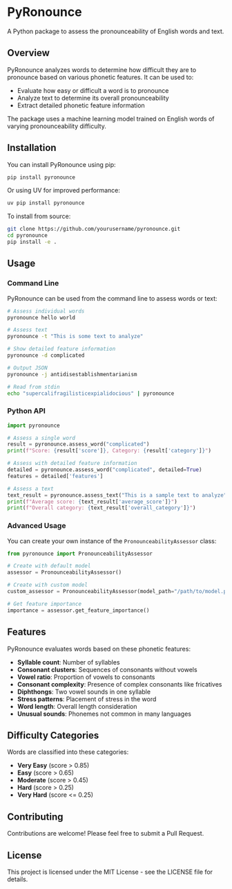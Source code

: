 # PyRonounce

A Python package to assess the pronounceability of English words and text.

## Overview

PyRonounce analyzes words to determine how difficult they are to pronounce based on various phonetic features. It can be used to:

- Evaluate how easy or difficult a word is to pronounce
- Analyze text to determine its overall pronounceability
- Extract detailed phonetic feature information

The package uses a machine learning model trained on English words of varying pronounceability difficulty.

## Installation

You can install PyRonounce using pip:

```bash
pip install pyronounce
```

Or using UV for improved performance:

```bash
uv pip install pyronounce
```

To install from source:

```bash
git clone https://github.com/yourusername/pyronounce.git
cd pyronounce
pip install -e .
```

## Usage

### Command Line

PyRonounce can be used from the command line to assess words or text:

```bash
# Assess individual words
pyronounce hello world

# Assess text
pyronounce -t "This is some text to analyze"

# Show detailed feature information
pyronounce -d complicated

# Output JSON
pyronounce -j antidisestablishmentarianism

# Read from stdin
echo "supercalifragilisticexpialidocious" | pyronounce
```

### Python API

```python
import pyronounce

# Assess a single word
result = pyronounce.assess_word("complicated")
print(f"Score: {result['score']}, Category: {result['category']}")

# Assess with detailed feature information
detailed = pyronounce.assess_word("complicated", detailed=True)
features = detailed['features']

# Assess a text
text_result = pyronounce.assess_text("This is a sample text to analyze")
print(f"Average score: {text_result['average_score']}")
print(f"Overall category: {text_result['overall_category']}")
```

### Advanced Usage

You can create your own instance of the `PronounceabilityAssessor` class:

```python
from pyronounce import PronounceabilityAssessor

# Create with default model
assessor = PronounceabilityAssessor()

# Create with custom model
custom_assessor = PronounceabilityAssessor(model_path="/path/to/model.pkl")

# Get feature importance
importance = assessor.get_feature_importance()
```

## Features

PyRonounce evaluates words based on these phonetic features:

- **Syllable count**: Number of syllables
- **Consonant clusters**: Sequences of consonants without vowels
- **Vowel ratio**: Proportion of vowels to consonants
- **Consonant complexity**: Presence of complex consonants like fricatives
- **Diphthongs**: Two vowel sounds in one syllable
- **Stress patterns**: Placement of stress in the word
- **Word length**: Overall length consideration
- **Unusual sounds**: Phonemes not common in many languages

## Difficulty Categories

Words are classified into these categories:

- **Very Easy** (score > 0.85)
- **Easy** (score > 0.65)
- **Moderate** (score > 0.45)
- **Hard** (score > 0.25)
- **Very Hard** (score <= 0.25)

## Contributing

Contributions are welcome! Please feel free to submit a Pull Request.

## License

This project is licensed under the MIT License - see the LICENSE file for details.
